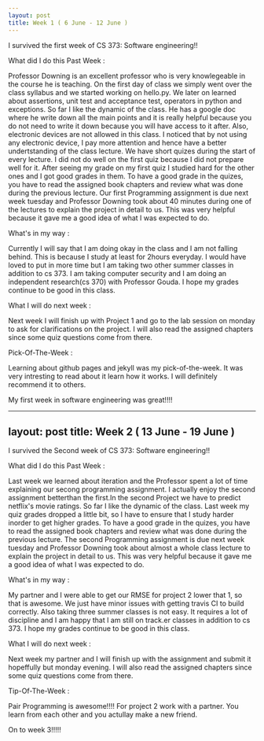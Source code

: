 ```yaml
---
layout: post
title: Week 1 ( 6 June - 12 June )
---
```


I survived the first week of CS 373: Software engineering!!

What did I do this Past Week :

Professor Downing is an excellent professor who is very knowlegeable in the course he is teaching. On the first day of class we simply went over the class syllabus and we started working on hello.py. We later on learned about assertions, unit test and acceptance test, operators in python and exceptions. So far I like the dynamic of the class. He has a google doc where he write down all the main points and it is really helpful because you do not need to write it down because you will have access to it after. Also, electronic devices are not allowed in this class. I noticed that by not using any electronic device, I pay more attention and hence have a better undertstanding of the class lecture. We have short quizes during the start of every lecture. I did not do well on the first quiz because I did not prepare well for it. After seeing my grade on my first quiz I studied hard for the other ones and I got good grades in them. To have a good grade in the quizes, you have to read the assigned book chapters and review what was done during the previous lecture. Our first Programming assignment is due next week tuesday and Professor Downing took about 40 minutes during one of the lectures to explain the project in detail to us. This was very helpful because it gave me a good idea of what I was expected to do.

What's in my way :

Currently I will say that I am doing okay in the class and I am not falling behind. This is because I study at least for 2hours everyday. I would have loved to put in more time but I am taking two other summer classes in addition to cs 373. I am taking computer security and I am doing an independent research(cs 370) with Professor Gouda. I hope my grades continue to be good in this class.

What I will do next week :

Next week I will finish up with Project 1 and go to the lab session on monday to ask for clarifications on the project. I will also read the assigned chapters since some quiz questions come from there.

Pick-Of-The-Week :

Learning about github pages and jekyll was my pick-of-the-week. It was very intresting to read about it learn how it works. I will definitely recommend it to others.

My first week in software engineering was great!!!!

---
layout: post
title: Week 2 ( 13 June - 19 June )
---

I survived the Second week of CS 373: Software engineering!!

What did I do this Past Week :

Last week we learned about iteration and the Professor spent a lot of time explaining our secong programming assignment. I actually enjoy the second assignment betterthan the first.In the second Project we have to predict netflix's movie ratings. So far I like the dynamic of the class. Last week my quiz grades dropped a little bit, so I have to ensure that I study harder inorder to get higher grades. To have a good grade in the quizes, you have to read the assigned book chapters and review what was done during the previous lecture. The second Programming assignment is due next week tuesday and Professor Downing took about almost a whole class lecture to explain the project in detail to us. This was very helpful because it gave me a good idea of what I was expected to do.

What's in my way :

My partner and I were able to get our RMSE for project 2 lower that 1, so that is awesome. We just have minor issues with getting travis CI to build correctly. Also taking three summer classes is not easy. It requires a lot of discipline and I am happy that I am still on track.er classes in addition to cs 373. I hope my grades continue to be good in this class.

What I will do next week :

Next week my partner and I will finish up with the assignment and submit it hopeffully but monday evening. I will also read the assigned chapters since some quiz questions come from there.

Tip-Of-The-Week :

Pair Programming is awesome!!!! For project 2 work with a partner. You learn from each other and you actullay make a new friend.

On to week 3!!!!!

